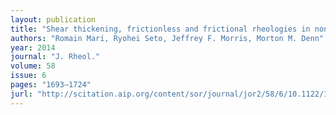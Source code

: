 ```yaml
---
layout: publication
title: "Shear thickening, frictionless and frictional rheologies in non-{B}rownian suspensions"
authors: "Romain Mari, Ryohei Seto, Jeffrey F. Morris, Morton M. Denn"
year: 2014
journal: "J. Rheol."
volume: 58
issue: 6
pages: "1693–1724"
jurl: "http://scitation.aip.org/content/sor/journal/jor2/58/6/10.1122/1.4890747"
---
```

